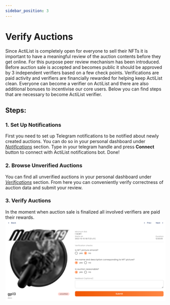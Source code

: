 ```yaml
---
sidebar_position: 3
---
```


# Verify Auctions
Since ActiList is completely open for everyone to sell their NFTs it is important to have a meaningful review of the auction contents before they get online. For this purpose peer review mechanism has been introduced. Before auction sale is accepted and becomes public it should be approved by 3 independent verifiers based on a few check points. Verifications are paid activity and verifiers are financially rewarded for helping keep ActiList clean. Everyone can become a verifier on ActiList and there are also additional bonuses to incentivise our core users. Below you can find steps that are necessary to become ActiList verifier.  
## Steps:
### 1. Set Up Notifications
First you need to set up Telegram notifications to be notified about newly created auctions. You can do so in your personal dashboard under *<a href="https://test.actilist.io/dashboard/my-auctions" target="_blank">Notifications</a>* section. Type in your telegram handle and press **Connect** button to connect with ActiList notifications bot. Done!
### 2. Browse Unverified Auctions
You can find all unverified auctions in your personal dashboard under *<a href="https://test.actilist.io/dashboard/verifications" target="_blank">Verifications</a>* section. From here you can conveniently verify correctness of auction data and submit your review. 
### 3. Verify Auctions
In the moment when auction sale is finalized all involved verifiers are paid their rewards.
![Select NFT](./verification.png)